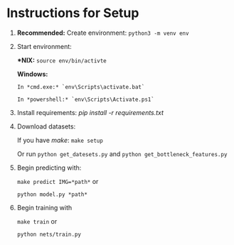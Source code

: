 # Instructions for Setup

1. **Recommended:** Create environment: `python3 -m venv env`

2. Start environment:

   **\*NIX:** `source env/bin/activte`

   **Windows:**

       In *cmd.exe:* `env\Scripts\activate.bat`

       In *powershell:* `env\Scripts\Activate.ps1`

3. Install requirements: *pip install -r requirements.txt*
4. Download datasets:

   If you have *make*: `make setup`

   Or run `python get_datesets.py` and `python get_bottleneck_features.py`

5. Begin predicting with:

   `make predict IMG=*path*` or

   `python model.py *path*`

6. Begin training with

   `make train` or

   `python nets/train.py`
